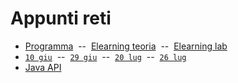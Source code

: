 # Appunti reti

- [Programma](programma.md) &nbsp;--&nbsp; [Elearning teoria](https://elearning.di.unipi.it/course/view.php?id=312) &nbsp;--&nbsp; [Elearning lab](https://elearning.di.unipi.it/course/view.php?id=311)
- [`10 giu`](reti0610.md) &nbsp;--&nbsp; [`29 giu`](reti0629.md) &nbsp;--&nbsp; [`20 lug`](reti0720.md) &nbsp;--&nbsp; [`26 lug`](reti0726.md)
- [Java API](file:///usr/share/doc/default-jdk-doc/api/allclasses.html)
